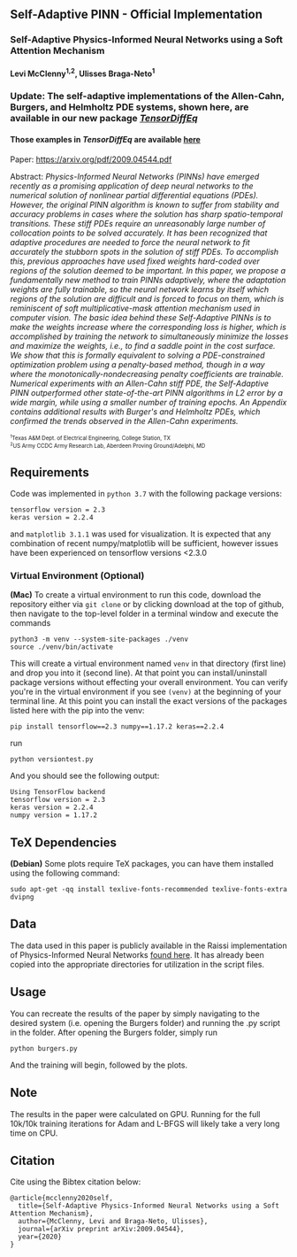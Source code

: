 ## Self-Adaptive PINN - Official Implementation

### Self-Adaptive Physics-Informed Neural Networks using a Soft Attention Mechanism

#### Levi McClenny<sup>1,2</sup>, Ulisses Braga-Neto<sup>1</sup>

### Update: The self-adaptive implementations of the Allen-Cahn, Burgers, and Helmholtz PDE systems, shown here, are available in our new package [*TensorDiffEq*](https://github.com/tensordiffeq/TensorDiffEq)
#### Those examples in *TensorDiffEq* are available [here](https://github.com/tensordiffeq/TensorDiffEq/tree/main/examples)

Paper: https://arxiv.org/pdf/2009.04544.pdf

Abstract: _Physics-Informed Neural Networks (PINNs) have emerged recently as a promising application of deep neural networks to the numerical solution of nonlinear partial differential equations (PDEs).
However, the original PINN algorithm is known to suffer from stability and accuracy problems in
cases where the solution has sharp spatio-temporal transitions. These stiff PDEs require an unreasonably large number of collocation points to be solved accurately. It has been recognized that adaptive procedures are needed to force the neural network to fit accurately the stubborn spots in the solution of stiff PDEs. To accomplish this, previous approaches have used fixed weights hard-coded over regions of the solution deemed to be important. In this paper, we propose a fundamentally new method to train PINNs adaptively, where the adaptation weights are fully trainable, so the neural network learns by itself which regions of the solution are difficult and is forced to focus on them, which is reminiscent of soft multiplicative-mask attention mechanism used in computer vision. The basic idea behind these Self-Adaptive PINNs is to make the weights increase where the corresponding loss is higher, which is accomplished by training the network to simultaneously minimize the losses and maximize the weights, i.e., to find a saddle point in the cost surface. We show that this is formally equivalent to solving a PDE-constrained optimization problem using a penalty-based method, though in a way where the monotonically-nondecreasing penalty coefficients are trainable.
Numerical experiments with an Allen-Cahn stiff PDE, the Self-Adaptive PINN outperformed other state-of-the-art PINN algorithms in L2 error by a wide margin, while using a smaller number of training epochs. An Appendix contains additional results with Burger's and Helmholtz PDEs, which confirmed the trends observed in the Allen-Cahn experiments._

<sub><sub><sup>1</sup>Texas A&M Dept. of Electrical Engineering, College Station, TX</sub></sub><br>
<sub><sub><sup>2</sup>US Army CCDC Army Research Lab, Aberdeen Proving Ground/Adelphi, MD</sub></sub><br>

## Requirements

Code was implemented in `python 3.7` with the following package versions:

```
tensorflow version = 2.3
keras version = 2.2.4
```

and `matplotlib 3.1.1` was used for visualization. It is expected that any combination of recent numpy/matplotlib will be sufficient, however issues have been experienced on tensorflow versions <2.3.0

### Virtual Environment (Optional)

**(Mac)** To create a virtual environment to run this code, download the repository either via `git clone` or by clicking download at the top of github, then navigate to the top-level folder in a terminal window and execute the commands

```
python3 -m venv --system-site-packages ./venv
source ./venv/bin/activate
```

This will create a virtual environment named `venv` in that directory (first line) and drop you into it (second line). At that point you can install/uninstall package versions without effecting your overall environment. You can verify you're in the virtual environment if you see `(venv)` at the beginning of your terminal line. At this point you can install the exact versions of the packages listed here with the pip into the venv:

```
pip install tensorflow==2.3 numpy==1.17.2 keras==2.2.4
```

run

```
python versiontest.py
```

And you should see the following output:

```
Using TensorFlow backend
tensorflow version = 2.3
keras version = 2.2.4
numpy version = 1.17.2
```

## TeX Dependencies

**(Debian)** Some plots require TeX packages, you can have them installed using the following command:

```
sudo apt-get -qq install texlive-fonts-recommended texlive-fonts-extra dvipng
```

## Data

The data used in this paper is publicly available in the Raissi implementation of Physics-Informed Neural Networks [found here](https://github.com/maziarraissi/PINNs). It has already been copied into the appropriate directories for utilization in the script files.

## Usage

You can recreate the results of the paper by simply navigating to the desired system (i.e. opening the Burgers folder) and running the .py script in the folder. After opening the Burgers folder, simply run

```
python burgers.py
```

And the training will begin, followed by the plots.

## Note

The results in the paper were calculated on GPU. Running for the full 10k/10k training iterations for Adam and L-BFGS will likely take a very long time on CPU.

## Citation

Cite using the Bibtex citation below:

```
@article{mcclenny2020self,
  title={Self-Adaptive Physics-Informed Neural Networks using a Soft Attention Mechanism},
  author={McClenny, Levi and Braga-Neto, Ulisses},
  journal={arXiv preprint arXiv:2009.04544},
  year={2020}
}

```
